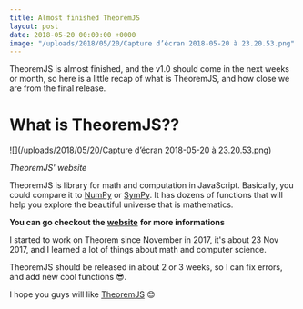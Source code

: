 ```yaml
---
title: Almost finished TheoremJS
layout: post
date: 2018-05-20 00:00:00 +0000
image: "/uploads/2018/05/20/Capture d’écran 2018-05-20 à 23.20.53.png"
---
```

TheoremJS is almost finished, and the v1.0 should come in the next weeks or month, so here is a little recap of what is TheoremJS, and how close we are from the final release.

# What is TheoremJS??

![](/uploads/2018/05/20/Capture d’écran 2018-05-20 à 23.20.53.png)

_TheoremJS' website_

TheoremJS is library for math and computation in JavaScript. Basically, you could compare it to [NumPy](http://www.numpy.org) or [SymPy](http://www.sympy.org/). It has dozens of functions that will help you explore the beautiful universe that is mathematics.

**You can go checkout the** [**website**](https://theorem.js.org) **for more informations**

I started to work on Theorem since November in 2017, it's about <span class="ago">23 Nov 2017</span>, and I learned a lot of things about math and computer science.

TheoremJS should be released in about  2 or 3 weeks, so I can fix errors, and add new cool functions 😎.

I hope you guys will like [TheoremJS](https://theorem.js.org) 😊